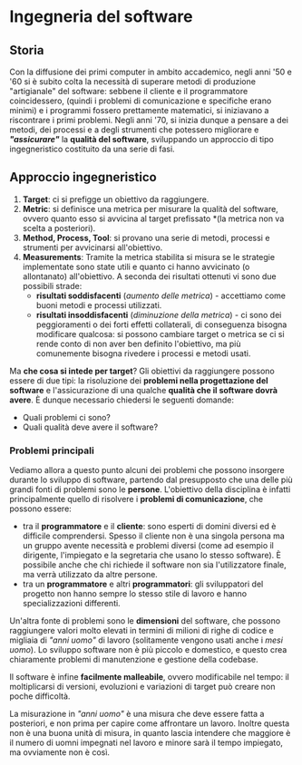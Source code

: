 # Ingegneria del software

## Storia 
Con la diffusione dei primi computer in ambito accademico, negli anni '50 e '60 si è subito colta la necessità di superare metodi di produzione "artigianale" del software: sebbene il cliente e il programmatore coincidessero, (quindi i problemi di comunicazione e specifiche erano minimi) e i programmi fossero prettamente matematici, si iniziavano a riscontrare i primi problemi.
Negli anni '70, si inizia dunque a pensare a dei metodi, dei processi e a degli strumenti che potessero migliorare e ___"assicurare"___ la __qualità del software__, sviluppando un approccio di tipo ingegneristico costituito da una serie di fasi.

## Approccio ingegneristico
1. __Target__: ci si prefigge un obiettivo da raggiungere.
2. __Metric__: si definisce una metrica per misurare la qualità del software, ovvero quanto esso si avvicina al target prefissato *(la metrica non va scelta a posteriori).
3. __Method, Process, Tool__: si provano una serie di metodi, processi e strumenti per avvicinarsi all'obiettivo.
4. __Measurements__: Tramite la metrica stabilita si misura se le strategie implementate sono state utili e quanto ci hanno avvicinato (o allontanato) all'obiettivo.
A seconda dei risultati ottenuti vi sono due possibili strade:
    - __risultati soddisfacenti__ (_aumento delle metrica_) - accettiamo come buoni metodi e processi utilizzati.
    - __risultati insoddisfacenti__ (_diminuzione della metrica_) - ci sono dei peggioramenti o dei forti effetti collaterali, di conseguenza bisogna modificare qualcosa: si possono cambiare target o metrica se ci si rende conto di non aver ben definito l'obiettivo, ma più comunemente bisogna rivedere i processi e metodi usati.

Ma __che cosa si intede per target__? Gli obiettivi da raggiungere possono essere di due tipi: la risoluzione dei __problemi nella progettazione del software__ e l'assicurazione di una qualche __qualità che il software dovrà avere__. È dunque necessario chiedersi le seguenti domande:
- Quali problemi ci sono?
- Quali qualità deve avere il software?

### Problemi principali
Vediamo allora a questo punto alcuni dei problemi che possono insorgere durante lo sviluppo di software, partendo dal presupposto che una delle più grandi fonti di problemi sono le __persone__.  L'obiettivo della disciplina è infatti principalmente quello di risolvere i __problemi di comunicazione__, che possono essere:
- tra il __programmatore__ e il __cliente__: sono esperti di domini diversi ed è difficile comprendersi. Spesso il cliente non è una singola persona ma un gruppo avente necessità e problemi diversi (come ad esempio il dirigente, l'impiegato e la segretaria che usano lo stesso software). È possibile anche che chi richiede il software non sia l'utilizzatore finale, ma verrà utilizzato da altre persone.
- tra un __programmatore__ e altri __programmatori__: gli sviluppatori del progetto non hanno sempre lo stesso stile di lavoro e hanno specializzazioni differenti.

Un'altra fonte di problemi sono le __dimensioni__ del software, che possono raggiungere valori molto elevati in termini di milioni di righe di codice e migliaia di _"anni uomo"_ di lavoro (solitamente vengono usati anche i _mesi uomo_). Lo sviluppo software non è più piccolo e domestico, e questo crea chiaramente problemi di manutenzione e gestione della codebase.

Il software è infine __facilmente malleabile__, ovvero modificabile nel tempo: il moltiplicarsi di versioni, evoluzioni e variazioni di target può creare non poche difficoltà.

La misurazione in _"anni uomo"_ è una misura che deve essere fatta a posteriori, e non prima per capire come affrontare un lavoro.
Inoltre questa non è una buona unità di misura, in quanto lascia intendere che maggiore è il numero di uomni impegnati nel lavoro e minore sarà il tempo impiegato, ma ovviamente non è così.